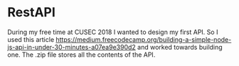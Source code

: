 # RestAPI
During my free time at CUSEC 2018 I wanted to design my first API. So I used this article https://medium.freecodecamp.org/building-a-simple-node-js-api-in-under-30-minutes-a07ea9e390d2 and worked towards building one. The .zip file stores all the contents of the API.
